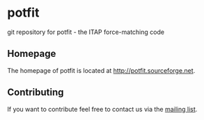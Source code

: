 potfit
======

git repository for potfit - the ITAP force-matching code

Homepage
--------

The homepage of potfit is located at http://potfit.sourceforge.net.

Contributing
------------

If you want to contribute feel free to contact us via the [mailing list][ml].

[ml]: http://potfit.sourceforge.net/wiki/doku.php?id=mailinglist
